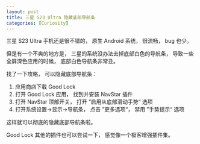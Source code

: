 ```yaml
---
layout: post
title: 三星 S23 Ultra 隐藏底部导航条
categories: [Curiosity]
---
```


三星 S23 Ultra 手机还是很不错的， 原生 Android 系统， 很流畅， bug 也少。

但是有一个不爽的地方是， 三星的系统没办法去掉底部白色的导航条， 导致一些全屏深色应用的时候， 底部白色导航条非常丑。

找了一下攻略， 可以隐藏底部导航条：
1. 应用商店下载 Good Lock
2. 打开 Good Lock 应用， 找到并安装 NavStar 插件
3. 打开 NavStar 顶部开关， 打开 ”启用从底部滑动手势“ 选项
4. 打开系统设置->显示->导航条， 点击 ”更多选项“， 禁用 ”手势提示“ 选项

这样就可以彻底的隐藏底部导航条啦。

Good Lock 其他的插件也可以尝试一下， 感觉像一个极客增强插件集。